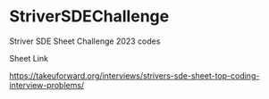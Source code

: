 # StriverSDEChallenge
Striver SDE Sheet Challenge 2023 codes

Sheet Link

https://takeuforward.org/interviews/strivers-sde-sheet-top-coding-interview-problems/
